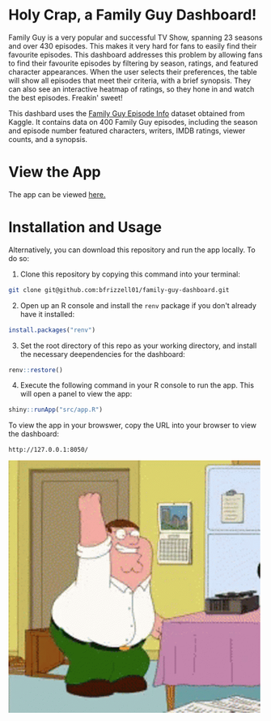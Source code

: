 # Holy Crap, a Family Guy Dashboard!

Family Guy is a very popular and successful TV Show, spanning 23 seasons and
over 430 episodes. This makes it very hard for fans to easily find their favourite 
episodes. This dashboard addresses this problem by allowing fans to find their
favourite episodes by filtering by season, ratings, and featured character
appearances. When the user selects their preferences, the table will show all
episodes that meet their criteria, with a brief synopsis. They can also see an interactive heatmap of
ratings, so they hone in and watch the best episodes. Freakin' sweet!

This dashbard uses the [Family Guy Episode Info](https://www.kaggle.com/datasets/zeesolver/family) 
dataset obtained from Kaggle. It contains data on 400 Family Guy episodes,
including the season and episode number featured characters, writers, IMDB ratings,
viewer counts, and a synopsis.

# View the App

The app can be viewed [here.](https://connect.posit.cloud/bfrizzell01/content/019596dd-edc3-c272-7263-8a2388c1466f)

# Installation and Usage

Alternatively, you can download this repository and run the app locally. To do so:

1. Clone this repository by copying this command into your terminal:

```bash
git clone git@github.com:bfrizzell01/family-guy-dashboard.git
```

2. Open up an R console and install the `renv` package if you don't already have it installed:

```r
install.packages("renv")
```
3. Set the root directory of this repo as your working directory, and install the necessary deependencies for the dashboard:

```r
renv::restore()
```

4. Execute the following command in your R console to run the app. This will open a panel to view the app:

```r
shiny::runApp("src/app.R")
```

To view the app in your browswer, copy the URL into your browser to view the dashboard:

```
http://127.0.0.1:8050/
```

![](img/family-guy-happy-dance.gif)
